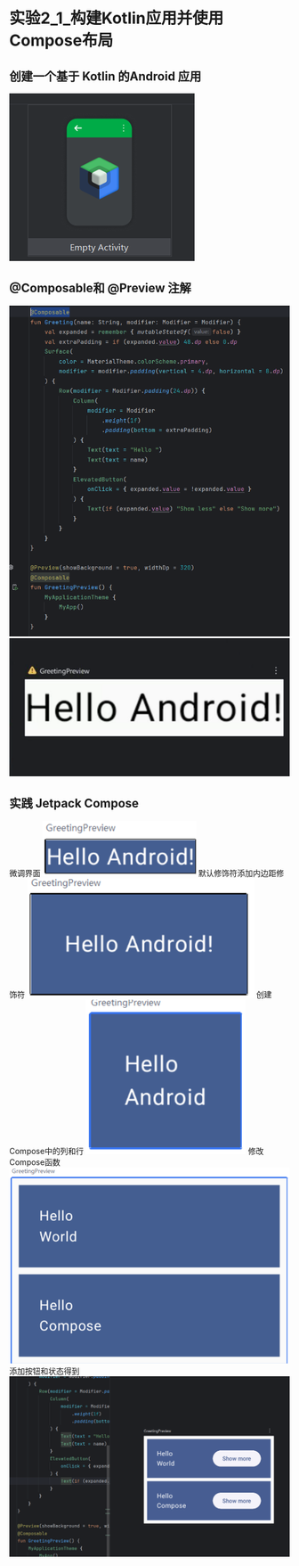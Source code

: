# 实验2_1_构建Kotlin应用并使用 Compose布局

## 创建一个基于 Kotlin 的Android 应用
![img.png](img.png)


## @Composable和 @Preview 注解

![img_1.png](img_1.png)
![img_2.png](img_2.png)

## 实践 Jetpack Compose
微调界面
![img_4.png](img_4.png)
默认修饰符添加内边距修饰符
![img_5.png](img_5.png)
创建Compose中的列和行
![img_6.png](img_6.png)
修改Compose函数
![img_7.png](img_7.png)
添加按钮和状态得到
![img_3.png](img_3.png)